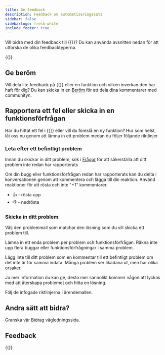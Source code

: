 ```yaml
---
title: Ge feedback
description: Feedback om automatiseringssats
sidebar: false
sidebarlogo: fresh-white
include_footer: true
---
```

Vill bidra med din feedback till {{<product-name>}}? Du kan använda avsnitten nedan för att utforska de olika feedbacktyperna.

{{<toc>}}

## Ge beröm

Vill dela lite feedback på {{<product-name>}} eller en funktion och vilken inverkan den har haft för dig? Du kan skicka in en [Beröm](https://github.com/microsoft/powercat-automation-kit/issues/new?assignees=&labels=automation-kit%2Ckudos&template=4-automation-kit-kudos.yml&title=%5BAutomation+Kit+-+Kudos%5D+Your+summary) för att dela dina kommentarer med communityn.

## Rapportera ett fel eller skicka in en funktionsförfrågan

Har du hittat ett fel i {{<product-name>}} eller vill du föreslå en ny funktion? Hur som helst, låt oss nu genom att lämna in ett problem medan du följer följande riktlinjer

### Leta efter ett befintligt problem

Innan du skickar in ditt problem, sök i [Frågor](https://github.com/microsoft/automation-kit/issues) för att säkerställa att ditt problem inte redan har rapporterats

Om din bugg eller funktionsförfrågan redan har rapporterats kan du delta i konversationen genom att kommentera och lägga till din reaktion. Använd reaktioner för att rösta och inte "+1" kommentarer.

- 👍 - rösta upp
- 👎 - nedrösta

### Skicka in ditt problem

Välj den problemmall som matchar den lösning som du vill skicka ett problem till.

Lämna in ett enda problem per problem och funktionsförfrågan. Räkna inte upp flera buggar eller funktionsförfrågningar i samma problem.

Lägg inte till ditt problem som en kommentar till ett befintligt problem om det inte är för samma indata. Många problem ser likadana ut, men har olika orsaker.

Ju mer information du kan ge, desto mer sannolikt kommer någon att lyckas med att återskapa problemet och hitta en lösning.

Följ de infogade riktlinjerna i ärendemallen.

## Andra sätt att bidra?

Granska vår [Bidrag](/sv/contribution) vägledningssida.

## Feedback

{{<questions name="/contribution/feedback.json" completed="Thank you for providing feedback" showNavigationButtons=false >}}

